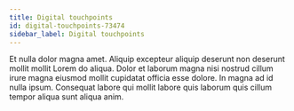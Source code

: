 ```yaml
---
title: Digital touchpoints
id: digital-touchpoints-73474
sidebar_label: Digital touchpoints
---
```


Et nulla dolor magna amet. Aliquip excepteur aliquip deserunt non deserunt mollit mollit Lorem do aliqua. Dolor et laborum magna nisi nostrud cillum irure magna eiusmod mollit cupidatat officia esse dolore. In magna ad id nulla ipsum. Consequat labore qui mollit labore quis laborum quis cillum tempor aliqua sunt aliqua anim.

